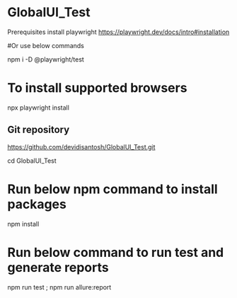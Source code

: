 # GlobalUI_Test

Prerequisites
install playwright
https://playwright.dev/docs/intro#installation

#Or use below commands

npm i -D @playwright/test
# To install supported browsers
npx playwright install

## Git repository
https://github.com/devidisantosh/GlobalUI_Test.git

cd GlobalUI_Test
 
# Run below npm command to install packages
npm install

# Run below command to run test and generate reports
npm run test ; npm run allure:report